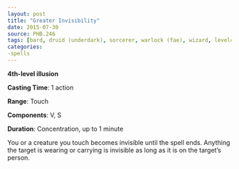 ```yaml
---
layout: post
title: "Greater Invisibility"
date: 2015-07-30
source: PHB.246
tags: [bard, druid (underdark), sorcerer, warlock (fae), wizard, level4, illusion]
categories:
-spells
---
```


**4th-level illusion**

**Casting Time**: 1 action

**Range**: Touch

**Components**: V, S

**Duration**: Concentration, up to 1 minute

You or a creature you touch becomes invisible until the spell ends. Anything the target is wearing or carrying is invisible as long as it is on the target’s person.
